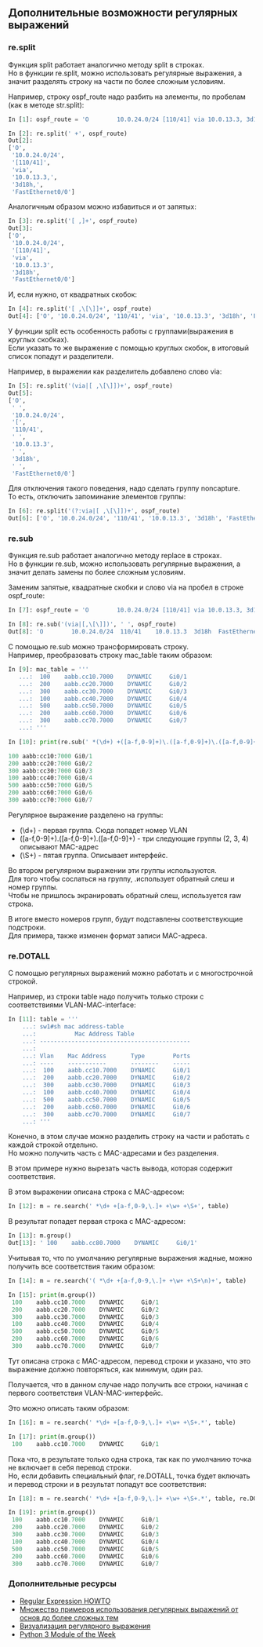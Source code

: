 ## Дополнительные возможности регулярных выражений

### re.split

Функция split работает аналогично методу split в строках.  
Но в функции re.split, можно использовать регулярные выражения, а значит разделять строку на части по более сложным условиям.

Например, строку ospf\_route надо разбить на элементы, по пробелам \(как в методе str.split\):

```python
In [1]: ospf_route = 'O        10.0.24.0/24 [110/41] via 10.0.13.3, 3d18h, FastEthernet0/0'

In [2]: re.split(' +', ospf_route)
Out[2]:
['O',
 '10.0.24.0/24',
 '[110/41]',
 'via',
 '10.0.13.3,',
 '3d18h,',
 'FastEthernet0/0']
```

Аналогичным образом можно избавиться и от запятых:

```python
In [3]: re.split('[ ,]+', ospf_route)
Out[3]:
['O',
 '10.0.24.0/24',
 '[110/41]',
 'via',
 '10.0.13.3',
 '3d18h',
 'FastEthernet0/0']
```

И, если нужно, от квадратных скобок:

```python
In [4]: re.split('[ ,\[\]]+', ospf_route)
Out[4]: ['O', '10.0.24.0/24', '110/41', 'via', '10.0.13.3', '3d18h', 'FastEthernet0/0']
```

У функции split есть особенность работы с группами\(выражения в круглых скобках\).  
Если указать то же выражение с помощью круглых скобок, в итоговый список попадут и разделители.

Например, в выражении как разделитель добавлено слово via:

```python
In [5]: re.split('(via|[ ,\[\]])+', ospf_route)
Out[5]:
['O',
 ' ',
 '10.0.24.0/24',
 '[',
 '110/41',
 ' ',
 '10.0.13.3',
 ' ',
 '3d18h',
 ' ',
 'FastEthernet0/0']
```

Для отключения такого поведения, надо сделать группу noncapture.  
То есть, отключить запоминание элементов группы:

```python
In [6]: re.split('(?:via|[ ,\[\]])+', ospf_route)
Out[6]: ['O', '10.0.24.0/24', '110/41', '10.0.13.3', '3d18h', 'FastEthernet0/0']
```

### re.sub

Функция re.sub работает аналогично методу replace в строках.  
Но в функции re.sub, можно использовать регулярные выражения, а значит делать замены по более сложным условиям.

Заменим запятые, квадратные скобки и слово via на пробел в строке ospf\_route:

```python
In [7]: ospf_route = 'O        10.0.24.0/24 [110/41] via 10.0.13.3, 3d18h, FastEthernet0/0'

In [8]: re.sub('(via|[,\[\]])', ' ', ospf_route)
Out[8]: 'O        10.0.24.0/24  110/41    10.0.13.3  3d18h  FastEthernet0/0'
```

С помощью re.sub можно трансформировать строку.  
Например, преобразовать строку mac\_table таким образом:

```python
In [9]: mac_table = '''
   ...:  100    aabb.cc10.7000    DYNAMIC     Gi0/1
   ...:  200    aabb.cc20.7000    DYNAMIC     Gi0/2
   ...:  300    aabb.cc30.7000    DYNAMIC     Gi0/3
   ...:  100    aabb.cc40.7000    DYNAMIC     Gi0/4
   ...:  500    aabb.cc50.7000    DYNAMIC     Gi0/5
   ...:  200    aabb.cc60.7000    DYNAMIC     Gi0/6
   ...:  300    aabb.cc70.7000    DYNAMIC     Gi0/7
   ...: '''

In [10]: print(re.sub(' *(\d+) +([a-f,0-9]+)\.([a-f,0-9]+)\.([a-f,0-9]+) +\w+ +(\S+)', r'\1 \2:\3:\4 \5', mac_table))

100 aabb:cc10:7000 Gi0/1
200 aabb:cc20:7000 Gi0/2
300 aabb:cc30:7000 Gi0/3
100 aabb:cc40:7000 Gi0/4
500 aabb:cc50:7000 Gi0/5
200 aabb:cc60:7000 Gi0/6
300 aabb:cc70:7000 Gi0/7
```

Регулярное выражение разделено на группы:

* \(\d+\) - первая группа. Сюда попадет номер VLAN
* \(\[a-f,0-9\]+\).\(\[a-f,0-9\]+\).\(\[a-f,0-9\]+\) - три следующие группы \(2, 3, 4\) описывают MAC-адрес
* \(\S+\) - пятая группа. Описывает интерфейс.

Во втором регулярном выражении эти группы используются.  
Для того чтобы сослаться на группу, .использует обратный слеш и номер группы.  
Чтобы не пришлось экранировать обратный слеш, используется raw строка.

В итоге вместо номеров групп, будут подставлены соответствующие подстроки.  
Для примера, также изменен формат записи MAC-адреса.

### re.DOTALL

С помощью регулярных выражений можно работать и с многострочной строкой.

Например, из строки table надо получить только строки с соответствиями VLAN-MAC-interface:

```python
In [11]: table = '''
    ...: sw1#sh mac address-table
    ...:           Mac Address Table
    ...: -------------------------------------------
    ...:
    ...: Vlan    Mac Address       Type        Ports
    ...: ----    -----------       --------    -----
    ...:  100    aabb.cc10.7000    DYNAMIC     Gi0/1
    ...:  200    aabb.cc20.7000    DYNAMIC     Gi0/2
    ...:  300    aabb.cc30.7000    DYNAMIC     Gi0/3
    ...:  100    aabb.cc40.7000    DYNAMIC     Gi0/4
    ...:  500    aabb.cc50.7000    DYNAMIC     Gi0/5
    ...:  200    aabb.cc60.7000    DYNAMIC     Gi0/6
    ...:  300    aabb.cc70.7000    DYNAMIC     Gi0/7
    ...: '''
```

Конечно, в этом случае можно разделить строку на части и работать с каждой строкой отдельно.  
Но можно получить часть с MAC-адресами и без разделения.

В этом примере нужно вырезать часть вывода, которая содержит соответствия.

В этом выражении описана строка с MAC-адресом:

```python
In [12]: m = re.search(' *\d+ +[a-f,0-9,\.]+ +\w+ +\S+', table)
```

В результат попадет первая строка с MAC-адресом:
```python
In [13]: m.group()
Out[13]: ' 100    aabb.cc80.7000    DYNAMIC     Gi0/1'
```

Учитывая то, что по умолчанию регулярные выражения жадные, можно получить все соответствия таким образом:

```python
In [14]: m = re.search('( *\d+ +[a-f,0-9,\.]+ +\w+ +\S+\n)+', table)

In [15]: print(m.group())
 100    aabb.cc10.7000    DYNAMIC     Gi0/1
 200    aabb.cc20.7000    DYNAMIC     Gi0/2
 300    aabb.cc30.7000    DYNAMIC     Gi0/3
 100    aabb.cc40.7000    DYNAMIC     Gi0/4
 500    aabb.cc50.7000    DYNAMIC     Gi0/5
 200    aabb.cc60.7000    DYNAMIC     Gi0/6
 300    aabb.cc70.7000    DYNAMIC     Gi0/7
```

Тут описана строка с MAC-адресом, перевод строки и указано, что это выражение должно повторяться, как минимум, один раз.

Получается, что в данном случае надо получить все строки, начиная с первого соответствия VLAN-MAC-интерфейс.

Это можно описать таким образом:

```python
In [16]: m = re.search(' *\d+ +[a-f,0-9,\.]+ +\w+ +\S+.*', table)

In [17]: print(m.group())
 100    aabb.cc10.7000    DYNAMIC     Gi0/1
```

Пока что, в результате только одна строка, так как по умолчанию точка не включает в себя перевод строки.  
Но, если добавить специальный флаг, re.DOTALL, точка будет включать и перевод строки и в результат попадут все соответствия:

```python
In [18]: m = re.search(' *\d+ +[a-f,0-9,\.]+ +\w+ +\S+.*', table, re.DOTALL)

In [19]: print(m.group())
 100    aabb.cc10.7000    DYNAMIC     Gi0/1
 200    aabb.cc20.7000    DYNAMIC     Gi0/2
 300    aabb.cc30.7000    DYNAMIC     Gi0/3
 100    aabb.cc40.7000    DYNAMIC     Gi0/4
 500    aabb.cc50.7000    DYNAMIC     Gi0/5
 200    aabb.cc60.7000    DYNAMIC     Gi0/6
 300    aabb.cc70.7000    DYNAMIC     Gi0/7
```

### Дополнительные ресурсы

* [Regular Expression HOWTO](https://docs.python.org/3.6/howto/regex.html)
* [Множество примеров использования регулярных выражений от основ до более сложных тем](http://www.rexegg.com/)
* [Визуализация регулярного выражения](https://regexper.com/)
* [Python 3 Module of the Week](https://pymotw.com/3/re/)



